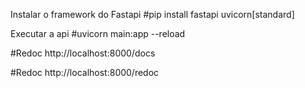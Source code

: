 
Instalar o framework do Fastapi
#pip install fastapi uvicorn[standard]

Executar a api
#uvicorn main:app --reload

#Redoc
http://localhost:8000/docs

#Redoc
http://localhost:8000/redoc